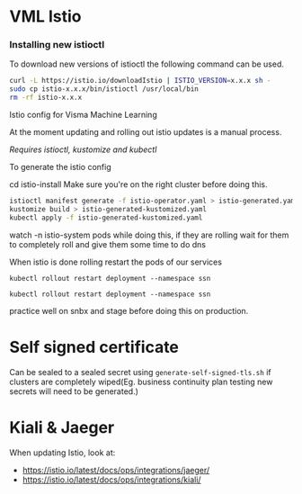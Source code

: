 # VML Istio

### Installing new istioctl
To download new versions of istioctl the following command can be used.
 ```bash
 curl -L https://istio.io/downloadIstio | ISTIO_VERSION=x.x.x sh -
 sudo cp istio-x.x.x/bin/istioctl /usr/local/bin
 rm -rf istio-x.x.x
 ```

Istio config for Visma Machine Learning

At the moment updating and rolling out istio updates is a manual process.

*Requires istioctl, kustomize and kubectl*

To generate the istio config

cd istio-install
Make sure you're on the right cluster before doing this.

```bash
istioctl manifest generate -f istio-operator.yaml > istio-generated.yaml
kustomize build > istio-generated-kustomized.yaml
kubectl apply -f istio-generated-kustomized.yaml
```

watch -n istio-system pods while doing this, if they are rolling wait for them to completely roll and give them some time to do dns

When istio is done rolling restart the pods of our services

```
kubectl rollout restart deployment --namespace ssn
```

```
kubectl rollout restart deployment --namespace ssn
```

practice well on snbx and stage before doing this on production.


# Self signed certificate
Can be sealed to a sealed secret using `generate-self-signed-tls.sh` if clusters are completely wiped(Eg. business continuity plan testing new secrets will need to be generated.)

# Kiali & Jaeger
When updating Istio, look at:
- https://istio.io/latest/docs/ops/integrations/jaeger/
- https://istio.io/latest/docs/ops/integrations/kiali/



